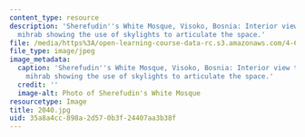 ```yaml
---
content_type: resource
description: 'Sherefudin''s White Mosque, Visoko, Bosnia: Interior view towards the
  mihrab showing the use of skylights to articulate the space.'
file: /media/https%3A/open-learning-course-data-rc.s3.amazonaws.com/4-614-religious-architecture-and-islamic-cultures-fall-2002/35a8a4cc898a2d570b3f24407aa3b38f_2040.jpg
file_type: image/jpeg
image_metadata:
  caption: 'Sherefudin''s White Mosque, Visoko, Bosnia: Interior view towards the
    mihrab showing the use of skylights to articulate the space.'
  credit: ''
  image-alt: Photo of Sherefudin's White Mosque
resourcetype: Image
title: 2040.jpg
uid: 35a8a4cc-898a-2d57-0b3f-24407aa3b38f
---
```

